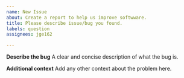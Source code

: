 ```yaml
---
name: New Issue
about: Create a report to help us improve softwware.
title: Please describe issue/bug you found.
labels: question
assignees: jge162

---
```


**Describe the bug**
A clear and concise description of what the bug is.

**Additional context**
Add any other context about the problem here.
